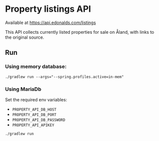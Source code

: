 # Property listings API

Available at https://api.edonalds.com/listings

This API collects currently listed properties for sale on Åland, with links to the original source.

##  Run

### Using memory database:
`./gradlew run --args="--spring.profiles.active=in-mem"`

### Using MariaDb
Set the required env variables:

- `PROPERTY_API_DB_HOST`
- `PROPERTY_API_DB_PORT`
- `PROPERTY_API_DB_PASSWORD`
- `PROPERTY_API_APIKEY`

`./gradlew run`
